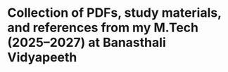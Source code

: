 # Collection of PDFs, study materials, and references from my M.Tech (2025–2027) at Banasthali Vidyapeeth
